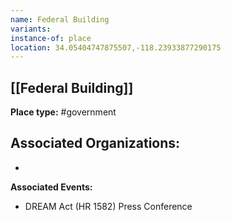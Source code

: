 ```yaml
---
name: Federal Building
variants: 
instance-of: place
location: 34.05404747875507,-118.23933877290175
---
```

## [[Federal Building]]

**Place type:** #government

**Associated Organizations:** 
- 
- 

**Associated Events:** 
- DREAM Act (HR 1582) Press Conference